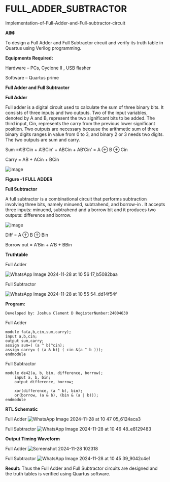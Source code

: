 # FULL_ADDER_SUBTRACTOR

Implementation-of-Full-Adder-and-Full-subtractor-circuit

**AIM:**

To design a Full Adder and Full Subtractor circuit and verify its truth table in Quartus using Verilog programming.

**Equipments Required:**

Hardware – PCs, Cyclone II , USB flasher

Software – Quartus prime

**Full Adder and Full Subtractor**

**Full Adder**

Full adder is a digital circuit used to calculate the sum of three binary bits. It consists of three inputs and two outputs. Two of the input variables, denoted by A and B, represent the two significant bits to be added. The third input, Cin, represents the carry from the previous lower significant position. Two outputs are necessary because the arithmetic sum of three binary digits ranges in value from 0 to 3, and binary 2 or 3 needs two digits. The two outputs are sum and carry.

Sum =A’B’Cin + A’BCin’ + ABCin + AB’Cin’ = A ⊕ B ⊕ Cin 

Carry = AB + ACin + BCin

![image](https://github.com/naavaneetha/FULL_ADDER_SUBTRACTOR/assets/154305477/0f30ba51-5ffb-4198-845f-18e054f675e7)

**Figure -1 FULL ADDER**

**Full Subtractor**

A full subtractor is a combinational circuit that performs subtraction involving three bits, namely minuend, subtrahend, and borrow-in . It accepts three inputs: minuend, subtrahend and a borrow bit and it produces two outputs: difference and borrow.

![image](https://github.com/naavaneetha/FULL_ADDER_SUBTRACTOR/assets/154305477/02b24f51-ab51-4304-9ad6-7b81ffc1ead5)

Diff = A ⊕ B ⊕ Bin 

Borrow out = A'Bin + A'B + BBin

**Truthtable**

Full Adder

![WhatsApp Image 2024-11-28 at 10 56 17_b5082baa](https://github.com/user-attachments/assets/4d067f86-95f5-42ba-b297-7b0ac29da290)

Full Subtractor

![WhatsApp Image 2024-11-28 at 10 55 54_dd14f54f](https://github.com/user-attachments/assets/00b5a05c-d04a-4a8f-b9e2-7f432ffade06)


**Program:**
```
Developed by: Joshua Clement D RegisterNumber:24004630
```
Full Adder
```
module fa(a,b,cin,sum,carry);
input a,b,cin;
output sum,carry;
assign sum=( (a ^ b)^cin);
assign carry= ( (a & b)| ( cin &(a ^ b )));
endmodule
```
Full Subtractor 
```
module de42(a, b, bin, difference, borrow);
    input a, b, bin;
    output difference, borrow;

    xor(difference, (a ^ b), bin);
    or(borrow, (a & b), (bin & (a | b)));
endmodule
```

**RTL Schematic**

Full Adder 
![WhatsApp Image 2024-11-28 at 10 47 05_6124aca3](https://github.com/user-attachments/assets/56271b1a-314b-4fbe-8abf-b46f6a7d8169)

Full Subtractor
![WhatsApp Image 2024-11-28 at 10 46 48_e8129483](https://github.com/user-attachments/assets/6b6317bd-c0a7-4c72-8cac-ab1171771310)

**Output Timing Waveform**

Full Adder
![Screenshot 2024-11-28 102318](https://github.com/user-attachments/assets/d57f1ea2-7e03-4d6d-96a0-76de4d2adb99)

Full Subtractor 
![WhatsApp Image 2024-11-28 at 10 45 39_9042c4e1](https://github.com/user-attachments/assets/58d21a4e-7c6b-40c2-8b47-cce04047ed36)

**Result:**
Thus the Full Adder and Full Subtractor circuits are designed and the truth tables is verified using Quartus software.



